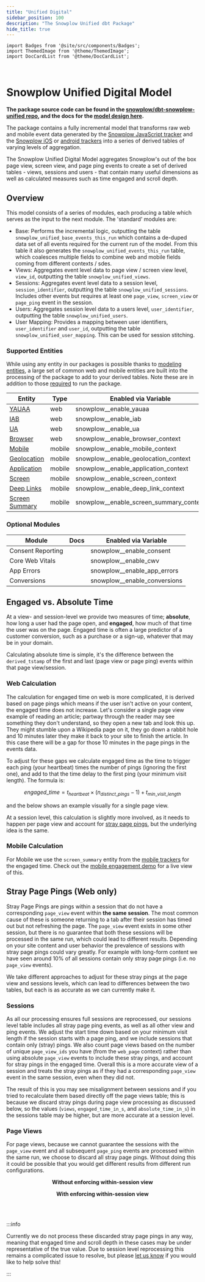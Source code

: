 ```yaml
---
title: "Unified Digital"
sidebar_position: 100
description: "The Snowplow Unified dbt Package"
hide_title: true
---
```


```mdx-code-block
import Badges from '@site/src/components/Badges';
import ThemedImage from '@theme/ThemedImage';
import DocCardList from '@theme/DocCardList';
```

<Badges badgeType="dbt-package Release" pkg="unified"></Badges>&nbsp;
<Badges badgeType="Actively Maintained"></Badges>&nbsp;
<Badges badgeType="SPAL"></Badges>

# Snowplow Unified Digital Model

**The package source code can be found in the [snowplow/dbt-snowplow-unified repo](https://github.com/snowplow/dbt-snowplow-unified), and the docs for the [model design here](https://snowplow.github.io/dbt-snowplow-unified/#!/overview/snowplow_unified).**

The package contains a fully incremental model that transforms raw web and mobile event data generated by the [Snowplow JavaScript tracker](/docs/collecting-data/collecting-from-own-applications/javascript-trackers/index.md) and the [Snowplow iOS](docs/collecting-data/collecting-from-own-applications/mobile-trackers/previous-versions/objective-c-tracker/index.md) or [android trackers](/docs/collecting-data/collecting-from-own-applications/mobile-trackers/previous-versions/android-tracker/index.md) into a series of derived tables of varying levels of aggregation.

The Snowplow Unified Digital Model aggregates Snowplow's out of the box page view, screen view, and page ping events to create a set of derived tables - views, sessions and users - that contain many useful dimensions as well as calculated measures such as time engaged and scroll depth.

<p align="center">
<ThemedImage
alt='Unified Digital Model data flow'
sources={{
light: require('./images/unified-process-light.drawio.png').default,
dark: require('./images/unified-process-dark.drawio.png').default
}}
/>
</p>

## Overview

This model consists of a series of modules, each producing a table which serves as the input to the next module. The 'standard' modules are:

- Base: Performs the incremental logic, outputting the table `snowplow_unified_base_events_this_run` which contains a de-duped data set of all events required for the current run of the model. From this table it also generates the `snowplow_unified_events_this_run` table, which coalesces multiple fields to combine web and mobile fields coming from different contexts / sdes.
- Views: Aggregates event level data to page view / screen view level, `view_id`, outputting the table `snowplow_unified_views`.
- Sessions: Aggregates event level data to a session level, `session_identifier`, outputting the table `snowplow_unified_sessions`. Includes other events but requires at least one `page_view`, `screen_view` or `page_ping` event in the session.
- Users: Aggregates session level data to a users level, `user_identifier`, outputting the table `snowplow_unified_users`.
- User Mapping: Provides a mapping between user identifiers, `user_identifier` and `user_id`, outputting the table `snowplow_unified_user_mapping`. This can be used for session stitching.

### Supported Entities
While using any entity in our packages is possible thanks to [modeling entities](/docs/modeling-your-data/modeling-your-data-with-dbt/package-features/modeling-entities/index.md), a large set of common web and mobile entities are built into the processing of the package to add to your derived tables. Note these are in addition to those [required](/docs/modeling-your-data/modeling-your-data-with-dbt/dbt-quickstart/unified/index.md#requirements) to run the package.

| Entity                                                                                                                                                                              | Type   | Enabled via Variable                    |
| ----------------------------------------------------------------------------------------------------------------------------------------------------------------------------------- | ------ | --------------------------------------- |
| [YAUAA](/docs/collecting-data/collecting-from-own-applications/snowplow-tracker-protocol/ootb-data/device-and-browser/index.md#yauaa-context-for-user-agent-parsing)                | web    | snowplow__enable_yauaa                  |
| [IAB](/docs/collecting-data/collecting-from-own-applications/snowplow-tracker-protocol/ootb-data/device-and-browser/index.md#iab-context-for-spiders-and-robots)                    | web    | snowplow__enable_iab                    |
| [UA](/docs/enriching-your-data/available-enrichments/ua-parser-enrichment/index.md)                                                                                                 | web    | snowplow__enable_ua                     |
| [Browser](/docs/collecting-data/collecting-from-own-applications/snowplow-tracker-protocol/ootb-data/device-and-browser/index.md#browser-context)                                   | web    | snowplow__enable_browser_context        |
| [Mobile](/docs/collecting-data/collecting-from-own-applications/snowplow-tracker-protocol/ootb-data/device-and-browser/index.md#mobile-context)                                     | mobile | snowplow__enable_mobile_context         |
| [Geolocation](/docs/collecting-data/collecting-from-own-applications/snowplow-tracker-protocol/ootb-data/geolocation/index.md#geolocation-context-entity-tracked-in-apps)           | mobile | snowplow__enable_geolocation_context    |
| [Application](/docs/collecting-data/collecting-from-own-applications/snowplow-tracker-protocol/ootb-data/app-information/index.md#application-context-entity-on-mobile-apps)        | mobile | snowplow__enable_application_context    |
| [Screen](/docs/collecting-data/collecting-from-own-applications/snowplow-tracker-protocol/ootb-data/page-and-screen-view-events/index.md#screen-view-events)                        | mobile | snowplow__enable_screen_context         |
| [Deep Links](/docs/collecting-data/collecting-from-own-applications/snowplow-tracker-protocol/ootb-data/links-and-referrers/index.md#context-entity-attached-to-screen-view-events) | mobile | snowplow__enable_deep_link_context      |
| [Screen Summary](/docs/collecting-data/collecting-from-own-applications/snowplow-tracker-protocol/ootb-data/page-activity-tracking/index.md#screen-summary-entity)                  | mobile | snowplow__enable_screen_summary_context |



### Optional Modules
| Module            | Docs                                                                                                                                           | Enabled via Variable         |
| ----------------- | ---------------------------------------------------------------------------------------------------------------------------------------------- | ---------------------------- |
| Consent Reporting | [<Icon icon="fa-solid fa-book"/>](/docs/modeling-your-data/modeling-your-data-with-dbt/dbt-models/dbt-unified-data-model/consent-module/index.md) | snowplow__enable_consent     |
| Core Web Vitals   | [<Icon icon="fa-solid fa-book"/>](/docs/modeling-your-data/modeling-your-data-with-dbt/dbt-models/dbt-unified-data-model/core-web-vitals-module/index.md) | snowplow__enable_cwv         |
| App Errors        | [<Icon icon="fa-solid fa-book"/>](/docs/modeling-your-data/modeling-your-data-with-dbt/dbt-models/dbt-unified-data-model/app-errors-module/index.md) | snowplow__enable_app_errors  |
| Conversions       | [<Icon icon="fa-solid fa-book"/>](/docs/modeling-your-data/modeling-your-data-with-dbt/dbt-models/dbt-unified-data-model/conversions/index.md) | snowplow__enable_conversions |


## Engaged vs. Absolute Time
At a view- and session-level we provide two measures of time; **absolute**, how long a user had the page open, and **engaged**, how much of that time the user was on the page. Engaged time is often a large predictor of a customer conversion, such as a purchase or a sign-up, whatever that may be in your domain.

Calculating absolute time is simple, it's the difference between the `derived_tstamp` of the first and last (page view or page ping) events within that page view/session.

### Web Calculation
The calculation for engaged time on web is more complicated, it is derived based on page pings which means if the user isn't active on your content, the engaged time does not increase. Let's consider a single page view example of reading an article; partway through the reader may see something they don't understand, so they open a new tab and look this up. They might stumble upon a Wikipedia page on it, they go down a rabbit hole and 10 minutes later they make it back to your site to finish the article. In this case there will be a gap for those 10 minutes in the page pings in the events data.

To adjust for these gaps we calculate engaged time as the time to trigger each ping (your heartbeat) times the number of pings (ignoring the first one), and add to that the time delay to the first ping (your minimum visit length). The formula is:

$$
engaged\_time=t_{heartbeat}\times (n_{distinct\_pings} -1) + t_{min\_visit\_length}
$$

and the below shows an example visually for a single page view.

<p align="center">
<ThemedImage
alt='Page views and pings showing gaps to highlight the difference between absolute and engaged time'
sources={{
light: require('./images/engaged_time_light.drawio.png').default,
dark: require('./images/engaged_time_dark.drawio.png').default
}}
/>
</p>

At a session level, this calculation is slightly more involved, as it needs to happen per page view and account for [stray page pings](#stray-page-pings), but the underlying idea is the same.

### Mobile Calculation
For Mobile we use the `screen_summary` entity from the [mobile trackers](/docs/collecting-data/collecting-from-own-applications/mobile-trackers/tracking-events/screen-tracking/index.md#screen-engagement-tracking) for the engaged time. Check out the [mobile engagement demo](https://snowplow-incubator.github.io/mobile-screen-engagement-demo/) for a live view of this.


## Stray Page Pings (Web only)
Stray Page Pings are pings within a session that do not have a corresponding `page_view` event within **the same session**. The most common cause of these is someone returning to a tab after their session has timed out but not refreshing the page. The `page_view` event exists in some other session, but there is no guarantee that both these sessions will be processed in the same run, which could lead to different results. Depending on your site content and user behavior the prevalence of sessions with stray page pings could vary greatly. For example with long-form content we have seen around 10% of all sessions contain only stray page pings (i.e. no `page_view` events).

We take different approaches to adjust for these stray pings at the page view and sessions levels, which can lead to differences between the two tables, but each is as accurate as we can currently make it.

### Sessions
As all our processing ensures full sessions are reprocessed, our sessions level table includes all stray page ping events, as well as all other view and ping events. We adjust the start time down based on your minimum visit length if the session starts with a page ping, and we include sessions that contain only (stray) pings. We also count page views based on the number of unique `page_view_ids` you have (from the `web_page` context) rather than using absolute `page_view` events to include these stray pings, and account for stray pings in the engaged time. Overall this is a more accurate view of a session and treats the stray pings as if they had a corresponding `page_view` event in the same session, even when they did not.

The result of this is you may see misalignment between sessions and if you tried to recalculate them based directly off the page views table; this is because we discard stray pings during page view processing as discussed below, so the values (`views`, `engaged_time_in_s`, and `absolute_time_in_s`) in the sessions table may be higher, but are more accurate at a session level.

<p align="center">
<ThemedImage
alt='Stray page ping sessionisation'
sources={{
light: require('./images/stray_sessions_light.drawio.png').default,
dark: require('./images/stray_sessions_dark.drawio.png').default
}}
/>
</p>


### Page Views
For page views, because we cannot guarantee the sessions with the `page_view` event and all subsequent `page_ping` events are processed within the same run, we choose to discard all stray page pings. Without doing this it could be possible that you would get different results from different run configurations.

<div style ={{overflow:'hidden'}}>
<div style={{float: 'left', width: '45%'}}>
<p align="center"><strong>Without enforcing within-session view</strong></p>
<ThemedImage
alt='Stray page ping page views'
sources={{
light: require('./images/stray_views_old-light.drawio.png').default,
dark: require('./images/stray_views_old-dark.drawio.png').default
}}
/>

</div>
<div style={{float: 'right', width: '45%'}}>
<p align="center"><strong>With enforcing within-session view</strong></p>
<ThemedImage
alt='Stray page ping page views'
sources={{
light: require('./images/stray_views_new-light.drawio.png').default,
dark: require('./images/stray_views_new-dark.drawio.png').default
}}
/>
</div>
</div>

<br></br>

:::info

Currently we do not process these discarded stray page pings in any way, meaning that engaged time and scroll depth in these cases may be under representative of the true value. Due to session level reprocessing this remains a complicated issue to resolve, but please [let us know](https://github.com/snowplow/dbt-snowplow-unified/issues) if you would like to help solve this!

:::
